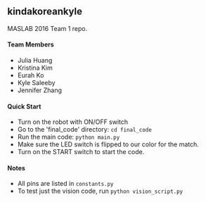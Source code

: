 ## kindakoreankyle
MASLAB 2016 Team 1 repo.

#### Team Members
* Julia Huang
* Kristina Kim
* Eurah Ko
* Kyle Saleeby
* Jennifer Zhang

#### Quick Start

* Turn on the robot with ON/OFF switch
* Go to the 'final_code' directory: `cd final_code`
* Run the main code: `python main.py`
* Make sure the LED switch is flipped to our color for the match.
* Turn on the START switch to start the code.


#### Notes

* All pins are listed in `constants.py`
* To test just the vision code, run `python vision_script.py`